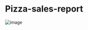 # Pizza-sales-report
![image](https://github.com/user-attachments/assets/26ecaff4-f93b-45a4-9e7f-20aeaad507bc)
